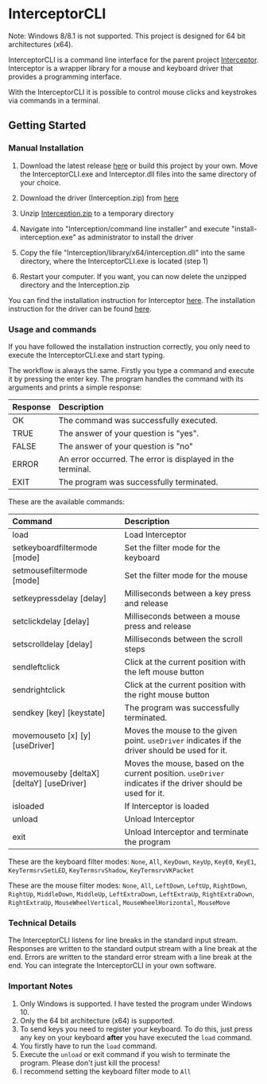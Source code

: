 # InterceptorCLI

Note: Windows 8/8.1 is not supported. This project is designed for 64 bit architectures (x64).

InterceptorCLI is a command line interface for the parent project [Interceptor](https://github.com/jasonpang/Interceptor).  Interceptor is a wrapper library for a mouse and keyboard driver that provides a programming interface.

With the InterceptorCLI it is possible to control mouse clicks and keystrokes via commands in a terminal.

## Getting Started

### Manual Installation

1. Download the latest release [here](https://github.com/Tebros/InterceptorCLI/releases/latest) or build this project by your own. Move the InterceptorCLI.exe and Interceptor.dll files into the same directory of your choice.

2. Download the driver (Interception.zip) from [here](https://github.com/oblitum/Interception/releases/tag/v1.0.1)

3. Unzip [Interception.zip](https://github.com/oblitum/Interception/releases/download/v1.0.1/Interception.zip) to a temporary directory

4. Navigate into "Interception/command line installer" and execute "install-interception.exe" as administrator to install the driver

5. Copy the file "Interception/library/x64/interception.dll" into the same directory, where the InterceptorCLI.exe is located (step 1)

6. Restart your computer. If you want, you can now delete the unzipped directory and the Interception.zip

You can find the installation instruction for Interceptor [here](https://github.com/jasonpang/Interceptor/blob/master/README.md). The installation instruction for the driver can be found [here](https://github.com/oblitum/Interception/blob/v1.0.1/README.md).

### Usage and commands

If you have followed the installation instruction correctly, you only need to execute the InterceptorCLI.exe and start typing.

The workflow is always the same. Firstly you type a command and execute it by pressing the enter key. The program handles the command with its arguments and prints a simple response:

| Response | Description |
|:--|:--|
| OK | The command was successfully executed. |
| TRUE | The answer of your question is "yes". |
| FALSE | The answer of your question is "no" |
| ERROR | An error occurred. The error is displayed in the terminal. |
| EXIT | The program was successfully terminated. |

These are the available commands:

| Command | Description |
|:--|:--|
| load | Load Interceptor |
| setkeyboardfiltermode [mode] | Set the filter mode for the keyboard |
| setmousefiltermode [mode] | Set the filter mode for the mouse |
| setkeypressdelay [delay] | Milliseconds between a key press and release |
| setclickdelay [delay] | Milliseconds between a mouse press and release |
| setscrolldelay [delay] | Milliseconds between the scroll steps |
| sendleftclick | Click at the current position with the left mouse button |
| sendrightclick | Click at the current position with the right mouse button |
| sendkey [key] [keystate] | The program was successfully terminated. |
| movemouseto [x] [y] [useDriver] | Moves the mouse to the given point. `useDriver` indicates if the driver should be used for it. |
| movemouseby [deltaX] [deltaY] [useDriver] | Moves the mouse, based on the current position. `useDriver` indicates if the driver should be used for it. |
| isloaded | If Interceptor is loaded |
| unload | Unload Interceptor |
| exit | Unload Interceptor and terminate the program |

These are the keyboard filter modes: `None`, `All`, `KeyDown`, `KeyUp`, `KeyE0`, `KeyE1`, `KeyTermsrvSetLED`, `KeyTermsrvShadow`, `KeyTermsrvVKPacket`

These are the mouse filter modes: `None`, `All`, `LeftDown`, `LeftUp`, `RightDown`, `RightUp`, `MiddleDown`, `MiddleUp`, `LeftExtraDown`, `LeftExtraUp`, `RightExtraDown`, `RightExtraUp`, `MouseWheelVertical`, `MouseWheelHorizontal`, `MouseMove`


### Technical Details

The InterceptorCLI listens for line breaks in the standard input stream. Responses are written to the standard output stream with a line break at the end. Errors are written to the standard error stream with a line break at the end.
You can integrate the InterceptorCLI in your own software. 

### Important Notes

1. Only Windows is  supported. I have tested the program under Windows 10.
2. Only the 64 bit architecture (x64) is supported. 
3. To send keys you need to register your keyboard. To do this, just press any key on your keyboard **after** you have executed the `load` command.
4. You firstly have to run the `load` command.
5. Execute the `unload` or exit command if you wish to terminate the program. Please don't just kill the process!
6. I recommend setting the keyboard filter mode to `All`